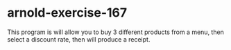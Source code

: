 # arnold-exercise-167
This program is will allow you to buy 3 different products from a menu, then select a discount rate, then will produce a receipt.
